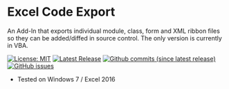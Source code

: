 # Excel Code Export

An Add-In that exports individual module, class, form and XML ribbon files so they can be added/diffed in source control. The only version is currently in VBA.

[![License: MIT](https://img.shields.io/badge/License-MIT-yellow.svg)](LICENSE "MIT License Copyright © Anthony Duguid")
[![Latest Release](https://img.shields.io/github/release/Excel-projects/Excel-Source-Control-Export.svg?label=latest%20release)](https://github.com/Excel-projects/Excel-Source-Control-Export/releases)
[![Github commits (since latest release)](https://img.shields.io/github/commits-since/Excel-projects/Excel-Source-Control-Export/latest.svg)](https://github.com/Excel-projects/Excel-Source-Control-Export/commits/master)
[![GitHub issues](https://img.shields.io/github/issues/Excel-projects/Excel-Source-Control-Export.svg)](https://github.com/Excel-projects/Excel-Source-Control-Export/issues)

* Tested on Windows 7 / Excel 2016
